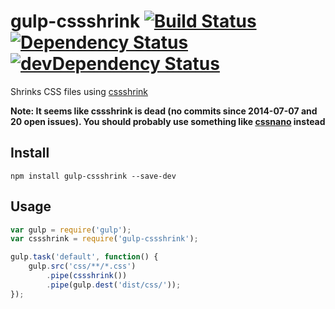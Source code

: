 # gulp-cssshrink [![Build Status](https://travis-ci.org/torrottum/gulp-cssshrink.svg)](https://travis-ci.org/torrottum/gulp-cssshrink) [![Dependency Status](https://david-dm.org/torrottum/gulp-cssshrink.svg)](https://david-dm.org/torrottum/gulp-cssshrink) [![devDependency Status](https://david-dm.org/torrottum/gulp-cssshrink/dev-status.svg)](https://david-dm.org/torrottum/gulp-cssshrink#info=devDependencies)

Shrinks CSS files using [cssshrink](http://cssshrink.com/)

**Note: It seems like cssshrink is dead (no commits since 2014-07-07 and 20 open issues). You should probably use something like [cssnano](http://cssnano.co/) instead**

## Install
`npm install gulp-cssshrink --save-dev`

## Usage
```js
var gulp = require('gulp');
var cssshrink = require('gulp-cssshrink');

gulp.task('default', function() {
    gulp.src('css/**/*.css')
        .pipe(cssshrink())
        .pipe(gulp.dest('dist/css/'));
});

```
